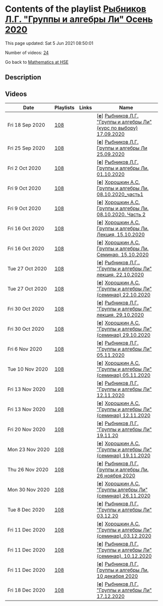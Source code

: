 # Contents of the playlist [Рыбников Л.Г. "Группы и алгебры Ли" Осень 2020](https://www.youtube.com/playlist?list=PLq3E5oubNNoC2-mtxXV3sdmd3l2DD8dEz)

This page updated: Sat 5 Jun 2021 08:50:01

Number of videos: [24](#videos)

Go back to [Mathematics at HSE](../README.md)

## Description



## Videos

|Date|Playlists|Links|Name|
|---|---|---|---|
| Fri&nbsp;18&nbsp;Sep&nbsp;2020 | [108](./playlists/108 "Рыбников Л.Г. \"Группы и алгебры Ли\" Осень 2020") |  | [[**e**](https://studio.youtube.com/video/KV2HITEddEs/edit "Edit")] [Рыбников Л.Г. "Группы и алгебры Ли" (курс по выбору) 17.09.2020](https://www.youtube.com/watch?v=KV2HITEddEs&list=PLq3E5oubNNoC2-mtxXV3sdmd3l2DD8dEz) |
| Fri&nbsp;25&nbsp;Sep&nbsp;2020 | [108](./playlists/108 "Рыбников Л.Г. \"Группы и алгебры Ли\" Осень 2020") |  | [[**e**](https://studio.youtube.com/video/xQ57GZgMXbg/edit "Edit")] [Рыбников Л.Г. Группы и алгебры Ли 25.09.2020](https://www.youtube.com/watch?v=xQ57GZgMXbg&list=PLq3E5oubNNoC2-mtxXV3sdmd3l2DD8dEz) |
| Fri&nbsp;2&nbsp;Oct&nbsp;2020 | [108](./playlists/108 "Рыбников Л.Г. \"Группы и алгебры Ли\" Осень 2020") |  | [[**e**](https://studio.youtube.com/video/uq0kem_PdoQ/edit "Edit")] [Рыбников Л.Г. Группы и алгебры Ли. 01.10.2020](https://www.youtube.com/watch?v=uq0kem_PdoQ&list=PLq3E5oubNNoC2-mtxXV3sdmd3l2DD8dEz) |
| Fri&nbsp;9&nbsp;Oct&nbsp;2020 | [108](./playlists/108 "Рыбников Л.Г. \"Группы и алгебры Ли\" Осень 2020") |  | [[**e**](https://studio.youtube.com/video/DKyHTEYICr4/edit "Edit")] [Хорошкин А.С. Группы и алгебры Ли. 08.10.2020_часть1](https://www.youtube.com/watch?v=DKyHTEYICr4&list=PLq3E5oubNNoC2-mtxXV3sdmd3l2DD8dEz) |
| Fri&nbsp;9&nbsp;Oct&nbsp;2020 | [108](./playlists/108 "Рыбников Л.Г. \"Группы и алгебры Ли\" Осень 2020") |  | [[**e**](https://studio.youtube.com/video/hNk3qyDSLy0/edit "Edit")] [Хорошкин А.С. Группы и алгебры Ли. 08.10.2020. Часть 2](https://www.youtube.com/watch?v=hNk3qyDSLy0&list=PLq3E5oubNNoC2-mtxXV3sdmd3l2DD8dEz) |
| Fri&nbsp;16&nbsp;Oct&nbsp;2020 | [108](./playlists/108 "Рыбников Л.Г. \"Группы и алгебры Ли\" Осень 2020") |  | [[**e**](https://studio.youtube.com/video/2FHM84ISGJ4/edit "Edit")] [Хорошкин А.С. Группы и алгебры Ли. Лекция, 15.10.2020](https://www.youtube.com/watch?v=2FHM84ISGJ4&list=PLq3E5oubNNoC2-mtxXV3sdmd3l2DD8dEz) |
| Fri&nbsp;16&nbsp;Oct&nbsp;2020 | [108](./playlists/108 "Рыбников Л.Г. \"Группы и алгебры Ли\" Осень 2020") |  | [[**e**](https://studio.youtube.com/video/OmZGXRJVzac/edit "Edit")] [Хорошкин А.С. Группы и алгебры Ли. Семинар, 15.10.2020](https://www.youtube.com/watch?v=OmZGXRJVzac&list=PLq3E5oubNNoC2-mtxXV3sdmd3l2DD8dEz) |
| Tue&nbsp;27&nbsp;Oct&nbsp;2020 | [108](./playlists/108 "Рыбников Л.Г. \"Группы и алгебры Ли\" Осень 2020") |  | [[**e**](https://studio.youtube.com/video/L9dzCNv43ko/edit "Edit")] [Рыбников Л.Г.. "Группы и алгебры Ли" лекция. 22.10.2020](https://www.youtube.com/watch?v=L9dzCNv43ko&list=PLq3E5oubNNoC2-mtxXV3sdmd3l2DD8dEz) |
| Tue&nbsp;27&nbsp;Oct&nbsp;2020 | [108](./playlists/108 "Рыбников Л.Г. \"Группы и алгебры Ли\" Осень 2020") |  | [[**e**](https://studio.youtube.com/video/itkJaanXMDQ/edit "Edit")] [Хорошкин А.С. "Группы и алгебры Ли" (семинар) 22.10.2020](https://www.youtube.com/watch?v=itkJaanXMDQ&list=PLq3E5oubNNoC2-mtxXV3sdmd3l2DD8dEz) |
| Fri&nbsp;30&nbsp;Oct&nbsp;2020 | [108](./playlists/108 "Рыбников Л.Г. \"Группы и алгебры Ли\" Осень 2020") |  | [[**e**](https://studio.youtube.com/video/6YceotvZfA8/edit "Edit")] [Рыбников Л.Г. "Группы и алгебры Ли" лекция. 29.10.2020](https://www.youtube.com/watch?v=6YceotvZfA8&list=PLq3E5oubNNoC2-mtxXV3sdmd3l2DD8dEz) |
| Fri&nbsp;30&nbsp;Oct&nbsp;2020 | [108](./playlists/108 "Рыбников Л.Г. \"Группы и алгебры Ли\" Осень 2020") |  | [[**e**](https://studio.youtube.com/video/yzU-305fW4w/edit "Edit")] [Хорошкин А.С. "Группы и алгебры Ли" (семинар) 29.10.2020](https://www.youtube.com/watch?v=yzU-305fW4w&list=PLq3E5oubNNoC2-mtxXV3sdmd3l2DD8dEz) |
| Fri&nbsp;6&nbsp;Nov&nbsp;2020 | [108](./playlists/108 "Рыбников Л.Г. \"Группы и алгебры Ли\" Осень 2020") |  | [[**e**](https://studio.youtube.com/video/FX2wGBK_9g4/edit "Edit")] [Рыбников Л.Г. "Группы и алгебры Ли" 05.11.2020](https://www.youtube.com/watch?v=FX2wGBK_9g4&list=PLq3E5oubNNoC2-mtxXV3sdmd3l2DD8dEz) |
| Tue&nbsp;10&nbsp;Nov&nbsp;2020 | [108](./playlists/108 "Рыбников Л.Г. \"Группы и алгебры Ли\" Осень 2020") |  | [[**e**](https://studio.youtube.com/video/N9Ml9Ecib6Q/edit "Edit")] [Хорошкин А.С. "Группы и алгебры Ли" (семинар) 05.11.2020](https://www.youtube.com/watch?v=N9Ml9Ecib6Q&list=PLq3E5oubNNoC2-mtxXV3sdmd3l2DD8dEz) |
| Fri&nbsp;13&nbsp;Nov&nbsp;2020 | [108](./playlists/108 "Рыбников Л.Г. \"Группы и алгебры Ли\" Осень 2020") |  | [[**e**](https://studio.youtube.com/video/3SBnLy6mpCM/edit "Edit")] [Рыбников Л.Г. "Группы и алгебры Ли" 12.11.2020](https://www.youtube.com/watch?v=3SBnLy6mpCM&list=PLq3E5oubNNoC2-mtxXV3sdmd3l2DD8dEz) |
| Fri&nbsp;13&nbsp;Nov&nbsp;2020 | [108](./playlists/108 "Рыбников Л.Г. \"Группы и алгебры Ли\" Осень 2020") |  | [[**e**](https://studio.youtube.com/video/tEjbbDZAq1k/edit "Edit")] [Хорошкин А.С. "Группы и алгебры Ли" (семинар) 12.11.2020](https://www.youtube.com/watch?v=tEjbbDZAq1k&list=PLq3E5oubNNoC2-mtxXV3sdmd3l2DD8dEz) |
| Fri&nbsp;20&nbsp;Nov&nbsp;2020 | [108](./playlists/108 "Рыбников Л.Г. \"Группы и алгебры Ли\" Осень 2020") |  | [[**e**](https://studio.youtube.com/video/jfixHyO9ocI/edit "Edit")] [Рыбников Л.Г. "Группы и алгебры Ли" 19.11.20](https://www.youtube.com/watch?v=jfixHyO9ocI&list=PLq3E5oubNNoC2-mtxXV3sdmd3l2DD8dEz) |
| Mon&nbsp;23&nbsp;Nov&nbsp;2020 | [108](./playlists/108 "Рыбников Л.Г. \"Группы и алгебры Ли\" Осень 2020") |  | [[**e**](https://studio.youtube.com/video/mgz9TjHsJYw/edit "Edit")] [Хорошкин А.С. "Группы и алгебры Ли" (семинар) 19.11.2020](https://www.youtube.com/watch?v=mgz9TjHsJYw&list=PLq3E5oubNNoC2-mtxXV3sdmd3l2DD8dEz) |
| Thu&nbsp;26&nbsp;Nov&nbsp;2020 | [108](./playlists/108 "Рыбников Л.Г. \"Группы и алгебры Ли\" Осень 2020") |  | [[**e**](https://studio.youtube.com/video/Jm7QpABcies/edit "Edit")] [Рыбников Л.Г. Группы и алгебры Ли. 26 ноября 2020](https://www.youtube.com/watch?v=Jm7QpABcies&list=PLq3E5oubNNoC2-mtxXV3sdmd3l2DD8dEz "Лекция 26 ноября") |
| Mon&nbsp;30&nbsp;Nov&nbsp;2020 | [108](./playlists/108 "Рыбников Л.Г. \"Группы и алгебры Ли\" Осень 2020") |  | [[**e**](https://studio.youtube.com/video/7DpGjSKnMYs/edit "Edit")] [Хорошкин А.С. "Группы алгебры Ли" (семинар) 26.11.2020](https://www.youtube.com/watch?v=7DpGjSKnMYs&list=PLq3E5oubNNoC2-mtxXV3sdmd3l2DD8dEz) |
| Tue&nbsp;8&nbsp;Dec&nbsp;2020 | [108](./playlists/108 "Рыбников Л.Г. \"Группы и алгебры Ли\" Осень 2020") |  | [[**e**](https://studio.youtube.com/video/gWauExNx0zQ/edit "Edit")] [Рыбников Л.Г. "Группы и алгебры Ли" 03.12.20](https://www.youtube.com/watch?v=gWauExNx0zQ&list=PLq3E5oubNNoC2-mtxXV3sdmd3l2DD8dEz) |
| Fri&nbsp;11&nbsp;Dec&nbsp;2020 | [108](./playlists/108 "Рыбников Л.Г. \"Группы и алгебры Ли\" Осень 2020") |  | [[**e**](https://studio.youtube.com/video/8zDZeEF9SiI/edit "Edit")] [Хорошкин А.С. "Группы и алгебры Ли" (семинар)_03.12.2020](https://www.youtube.com/watch?v=8zDZeEF9SiI&list=PLq3E5oubNNoC2-mtxXV3sdmd3l2DD8dEz) |
| Fri&nbsp;11&nbsp;Dec&nbsp;2020 | [108](./playlists/108 "Рыбников Л.Г. \"Группы и алгебры Ли\" Осень 2020") |  | [[**e**](https://studio.youtube.com/video/enwooBRTx44/edit "Edit")] [Рыбников Л.Г. "Группы и алгебры Ли" (семинар). 10.12.2020](https://www.youtube.com/watch?v=enwooBRTx44&list=PLq3E5oubNNoC2-mtxXV3sdmd3l2DD8dEz) |
| Fri&nbsp;11&nbsp;Dec&nbsp;2020 | [108](./playlists/108 "Рыбников Л.Г. \"Группы и алгебры Ли\" Осень 2020") |  | [[**e**](https://studio.youtube.com/video/r4nIKJo1uCM/edit "Edit")] [Рыбников Л.Г. Группы и алгебры Ли. 10 декабря 2020](https://www.youtube.com/watch?v=r4nIKJo1uCM&list=PLq3E5oubNNoC2-mtxXV3sdmd3l2DD8dEz) |
| Fri&nbsp;18&nbsp;Dec&nbsp;2020 | [108](./playlists/108 "Рыбников Л.Г. \"Группы и алгебры Ли\" Осень 2020") |  | [[**e**](https://studio.youtube.com/video/fM6QwUtaqpo/edit "Edit")] [Рыбников Л.Г. "Группы и алгебры Ли" 17.12.2020](https://www.youtube.com/watch?v=fM6QwUtaqpo&list=PLq3E5oubNNoC2-mtxXV3sdmd3l2DD8dEz) |
